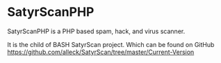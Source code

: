 SatyrScanPHP
============
SatyrScanPHP is a PHP based spam, hack, and virus scanner.

It is the child of BASH SatyrScan project. Which can be found on GitHub https://github.com/alleck/SatyrScan/tree/master/Current-Version 
